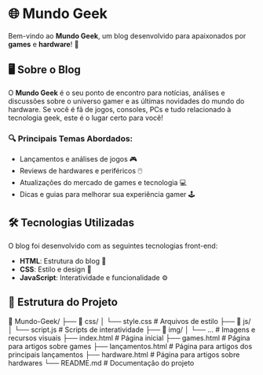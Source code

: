 # 🌐 Mundo Geek

Bem-vindo ao **Mundo Geek**, um blog desenvolvido para apaixonados por **games** e **hardware**! 🚀

## 🖥️ Sobre o Blog

O **Mundo Geek** é o seu ponto de encontro para notícias, análises e discussões sobre o universo gamer e as últimas novidades do mundo do hardware. Se você é fã de jogos, consoles, PCs e tudo relacionado à tecnologia geek, este é o lugar certo para você!

### 🔍 Principais Temas Abordados:
- Lançamentos e análises de jogos 🎮
- Reviews de hardwares e periféricos 🖱️
- Atualizações do mercado de games e tecnologia 💻
- Dicas e guias para melhorar sua experiência gamer 🕹️

## 🛠️ Tecnologias Utilizadas

O blog foi desenvolvido com as seguintes tecnologias front-end:
- **HTML**: Estrutura do blog 📄
- **CSS**: Estilo e design 💅
- **JavaScript**: Interatividade e funcionalidade ⚙️

## 📂 Estrutura do Projeto

📁 Mundo-Geek/ 
├── 📂 css/ 
│ └── style.css # Arquivos de estilo 
├── 📂 js/ │ 
  └── script.js # Scripts de interatividade 
├── 📂 img/ │ 
  └── ... # Imagens e recursos visuais 
├── index.html # Página inicial 
├── games.html # Página para artigos sobre games
├── lançamentos.html # Página para artigos dos principais lançamentos 
├── hardware.html # Página para artigos sobre hardwares 
└── README.md # Documentação do projeto
